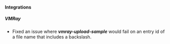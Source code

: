 
#### Integrations
##### VMRay
- Fixed an issue where ***vmray-upload-sample*** would fail on an entry id of a file name that includes a backslash. 
